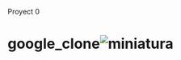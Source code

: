 Proyect 0


# google_clone![miniatura](https://user-images.githubusercontent.com/86810099/180328587-921b51d4-aea9-42db-8029-2fddd8872c82.png)
